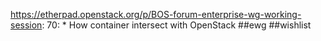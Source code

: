 https://etherpad.openstack.org/p/BOS-forum-enterprise-wg-working-session: 70: * How container intersect with OpenStack ##ewg ##wishlist

